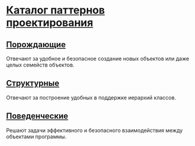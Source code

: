 # [Каталог паттернов проектирования](https://refactoring.guru/ru/design-patterns/catalog)

## [Порождающие](progenitors.md)

Отвечают за удобное и безопасное создание новых объектов или даже целых семейств объектов.

## [Структурные](structural.md)

Отвечают за построение удобных в поддержке иерархий классов.

## [Поведенческие](behavioral.md)

Решают задачи эффективного и безопасного взаимодействия между объектами программы.
